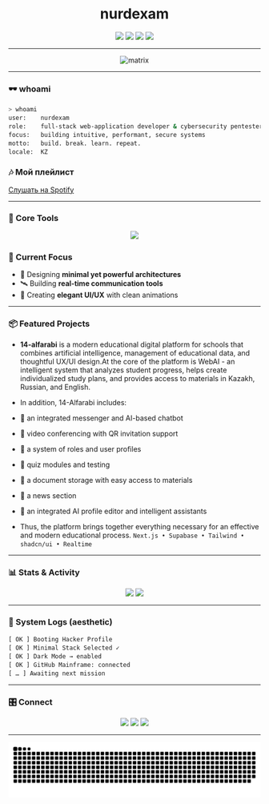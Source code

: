 <h1 align="center">
  nurdexam
</h1>

<p align="center">
  <a href="#"><img src="https://img.shields.io/badge/OS-Linux-00FF9C?style=for-the-badge&logo=Windows&logoColor=111" /></a>
  <a href="#"><img src="https://img.shields.io/badge/Editor-VS%20Code-00FF9C?style=for-the-badge&logo=visualstudiocode&logoColor=111" /></a>
  <a href="#"><img src="https://img.shields.io/badge/Focus-Elegant%20Code%20%26%20Clean%20UI-00FF9C?style=for-the-badge" /></a>
  <a href="#"><img src="https://komarev.com/ghpvc/?username=nurdevtech&style=for-the-badge&color=00FF9C&label=VISITORS" /></a>
</p>

---

<p align="center">
  <img src="https://i.pinimg.com/originals/0f/1b/a3/0f1ba3323de4711a314119a80205c0bf.gif" width="100%" height="400" alt="matrix"/>
</p>

---

### 🕶️ whoami

```bash
> whoami
user:    nurdexam
role:    full-stack web-application developer & cybersecurity pentester
focus:   building intuitive, performant, secure systems
motto:   build. break. learn. repeat.
locale:  KZ
```

### 🎶 Мой плейлист
[Слушать на Spotify](https://open.spotify.com/playlist/5gYZ7fKVVpzYYxV5XblEIk?si=0285f5f9c77c44a8)

---
### 🧰 Core Tools

<p align="center">
  <img src="https://skillicons.dev/icons?i=react,nextjs,vue,ts,nodejs,postgres,supabase,tailwind,git,linux,vscode,firebase" />
</p>

### 🧪 Current Focus

* 🚀 Designing **minimal yet powerful architectures**
* 🛰️ Building **real‑time communication tools**
* 🎨 Creating **elegant UI/UX** with clean animations

---

### 📦 Featured Projects

* **14-alfarabi** is a modern educational digital platform for schools that combines artificial intelligence, management of educational data, and thoughtful UX/UI design.At the core of the platform is WebAI - an intelligent system that analyzes student progress, helps create individualized study plans, and provides access to materials in Kazakh, Russian, and English.

* In addition, 14-Alfarabi includes:
* 📩 an integrated messenger and AI-based chatbot
* 🎥 video conferencing with QR invitation support
* 👥 a system of roles and user profiles
* 📝 quiz modules and testing
* 📂 a document storage with easy access to materials
* 📰 a news section
* 🤖 an integrated AI profile editor and intelligent assistants
* Thus, the platform brings together everything necessary for an effective and modern educational process.
  `Next.js • Supabase • Tailwind • shadcn/ui • Realtime`

---

### 📊 Stats & Activity

<p align="center">
  <img src="https://github-readme-stats.vercel.app/api?username=nurdevtech&show_icons=true&theme=radical&hide_border=true" height="170"/>
  <img src="https://github-readme-streak-stats.herokuapp.com/?user=nurdevtech&theme=radical&hide_border=true" height="170"/>
</p>



---

### 🧩 System Logs (aesthetic)

```txt
[ OK ] Booting Hacker Profile
[ OK ] Minimal Stack Selected ✓
[ OK ] Dark Mode → enabled
[ OK ] GitHub Mainframe: connected
[ … ] Awaiting next mission
```

---

### 🎛️ Connect

<p align="center">
  <a href="https://t.me/nurdexam"><img src="https://img.shields.io/badge/Telegram-00A8E8?style=for-the-badge&logo=telegram&logoColor=white"/></a>
  <a href="https://www.youtube.com/@nurdevtech"><img src="https://img.shields.io/badge/Youtube-FF0050?style=for-the-badge&logo=YouTube&logoColor=white"/></a>
  <a href="mailto:viltia40@gmail.com"><img src="https://img.shields.io/badge/Email-FF0050?style=for-the-badge&logo=gmail&logoColor=white"/></a>
</p>

---

<p align="center">
  <img src="https://raw.githubusercontent.com/Platane/snk/output/github-contribution-grid-snake.svg" alt="snake"/>
</p>

